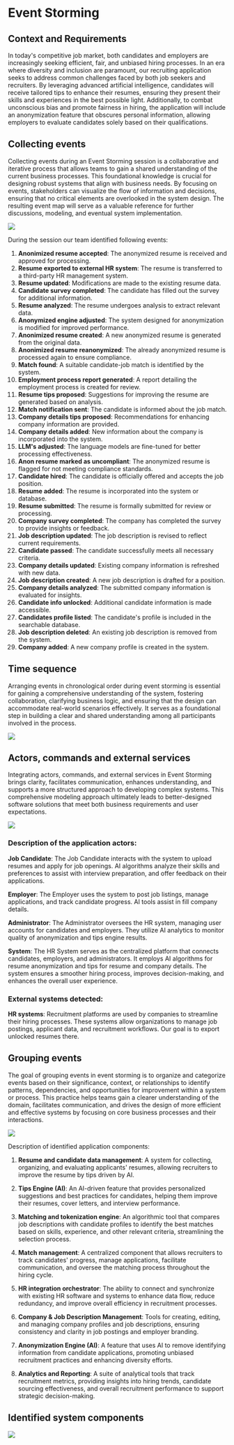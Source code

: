 # Event Storming

## Context and Requirements

In today's competitive job market, both candidates and employers are increasingly seeking efficient, fair, and unbiased hiring processes. In an era where diversity and inclusion are paramount, our recruiting application seeks to address common challenges faced by both job seekers and recruiters. By leveraging advanced artificial intelligence, candidates will receive tailored tips to enhance their resumes, ensuring they present their skills and experiences in the best possible light. Additionally, to combat unconscious bias and promote fairness in hiring, the application will include an anonymization feature that obscures personal information, allowing employers to evaluate candidates solely based on their qualifications.

## Collecting events

Collecting events during an Event Storming session is a collaborative and iterative process that allows teams to gain a shared understanding of the current business processes. This foundational knowledge is crucial for designing robust systems that align with business needs. By focusing on events, stakeholders can visualize the flow of information and decisions, ensuring that no critical elements are overlooked in the system design. The resulting event map will serve as a valuable reference for further discussions, modeling, and eventual system implementation.

<img src="images/1.jpg" />

During the session our team identified following events:


1. **Anonimized resume accepted**: The anonymized resume is received and approved for processing.
2. **Resume exported to external HR system**: The resume is transferred to a third-party HR management system.
3. **Resume updated**: Modifications are made to the existing resume data.
4. **Candidate survey completed**: The candidate has filled out the survey for additional information.
5. **Resume analyzed**: The resume undergoes analysis to extract relevant data.
6. **Anonymized engine adjusted**: The system designed for anonymization is modified for improved performance.
7. **Anonimized resume created**: A new anonymized resume is generated from the original data.
8. **Anonimized resume reanonymized**: The already anonymized resume is processed again to ensure compliance.
9. **Match found**: A suitable candidate-job match is identified by the system.
10. **Employment process report generated**: A report detailing the employment process is created for review.
11. **Resume tips proposed**: Suggestions for improving the resume are generated based on analysis.
12. **Match notification sent**: The candidate is informed about the job match.
13. **Company details tips proposed**: Recommendations for enhancing company information are provided.
14. **Company details added**: New information about the company is incorporated into the system.
15. **LLM's adjusted**: The language models are fine-tuned for better processing effectiveness.
16. **Anon resume marked as uncompliant**: The anonymized resume is flagged for not meeting compliance standards.
17. **Candidate hired**: The candidate is officially offered and accepts the job position.
18. **Resume added**: The resume is incorporated into the system or database.
19. **Resume submitted**: The resume is formally submitted for review or processing.
20. **Company survey completed**: The company has completed the survey to provide insights or feedback.
21. **Job description updated**: The job description is revised to reflect current requirements.
22. **Candidate passed**: The candidate successfully meets all necessary criteria.
23. **Company details updated**: Existing company information is refreshed with new data.
24. **Job description created**: A new job description is drafted for a position.
25. **Company details analyzed**: The submitted company information is evaluated for insights.
26. **Candidate info unlocked**: Additional candidate information is made accessible.
27. **Candidates profile listed**: The candidate's profile is included in the searchable database.
28. **Job description deleted**: An existing job description is removed from the system.
29. **Company added**: A new company profile is created in the system.

## Time sequence

Arranging events in chronological order during event storming is essential for gaining a comprehensive understanding of the system, fostering collaboration, clarifying business logic, and ensuring that the design can accommodate real-world scenarios effectively. It serves as a foundational step in building a clear and shared understanding among all participants involved in the process.

<img src="images/2.jpg" />

## Actors, commands and external services

Integrating actors, commands, and external services in Event Storming brings clarity, facilitates communication, enhances understanding, and supports a more structured approach to developing complex systems. This comprehensive modeling approach ultimately leads to better-designed software solutions that meet both business requirements and user expectations.

<img src="images/3.jpg" />

### Description of the application actors:

**Job Candidate**: The Job Candidate interacts with the system to upload resumes and apply for job openings. AI algorithms analyze their skills and preferences to assist with interview preparation, and offer feedback on their applications.

**Employer**: The Employer uses the system to post job listings, manage applications, and track candidate progress. AI tools assist in fill company details.

**Administrator**: The Administrator oversees the HR system, managing user accounts for candidates and employers. They utilize AI analytics to monitor quality of anonymization and tips engine results.

**System**: The HR System serves as the centralized platform that connects candidates, employers, and administrators. It employs AI algorithms for resume anonymization and tips for resume and company details. The system ensures a smoother hiring process, improves decision-making, and enhances the overall user experience.

### External systems detected:

**HR systems**: Recruitment platforms are used by companies to streamline their hiring processes. These systems allow organizations to manage job postings, applicant data, and recruitment workflows. Our goal is to export unlocked resumes there.

## Grouping events

The goal of grouping events in event storming is to organize and categorize events based on their significance, context, or relationships to identify patterns, dependencies, and opportunities for improvement within a system or process. This practice helps teams gain a clearer understanding of the domain, facilitates communication, and drives the design of more efficient and effective systems by focusing on core business processes and their interactions.

<img src="images/4.jpg" />

Description of identified application components:

1. **Resume and candidate data management**: A system for collecting, organizing, and evaluating applicants' resumes, allowing recruiters to improve the resume by tips driven by AI.

2. **Tips Engine (AI)**: An AI-driven feature that provides personalized suggestions and best practices for candidates, helping them improve their resumes, cover letters, and interview performance.

3. **Matching and tokenization engine**: An algorithmic tool that compares job descriptions with candidate profiles to identify the best matches based on skills, experience, and other relevant criteria, streamlining the selection process.

4. **Match management**: A centralized component that allows recruiters to track candidates' progress, manage applications, facilitate communication, and oversee the matching process throughout the hiring cycle.

5. **HR integration orchestrator**: The ability to connect and synchronize with existing HR software and systems to enhance data flow, reduce redundancy, and improve overall efficiency in recruitment processes.

6. **Company & Job Description Management**: Tools for creating, editing, and managing company profiles and job descriptions, ensuring consistency and clarity in job postings and employer branding.

7. **Anonymization Engine (AI)**: A feature that uses AI to remove identifying information from candidate applications, promoting unbiased recruitment practices and enhancing diversity efforts.

8. **Analytics and Reporting**: A suite of analytical tools that track recruitment metrics, providing insights into hiring trends, candidate sourcing effectiveness, and overall recruitment performance to support strategic decision-making.

## Identified system components

  <img src="images/components.jpg" />



